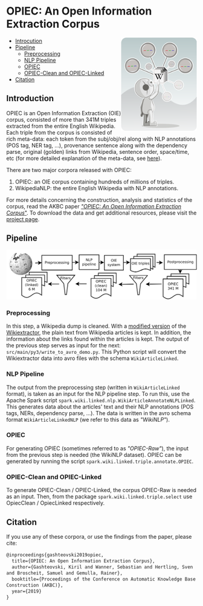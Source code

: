 # OPIEC: An Open Information Extraction Corpus

<img src="img/opiec-logo.png" align="right" width=200>

* [Introcution](#introduction)
* [Pipeline](#pipeline)
   * [Preprocessing](#preprocessing)
   * [NLP Pipeline](#nlp-pipeline)
   * [OPIEC](#opiec)
   * [OPIEC-Clean and OPIEC-Linked](#opiec-clean-and-opiec-linked)
* [Citation](#citation)

## Introduction
OPIEC is an Open Information Extraction (OIE) corpus, consisted of more than 341M triples extracted from the entire English Wikipedia. Each triple from the corpus is consisted of rich meta-data: each token from the subj/obj/rel along with NLP annotations (POS tag, NER tag, ...), provenance sentence along with the dependency parse, original (golden) links from Wikipedia, sentence order, space/time, etc (for more detailed explanation of the meta-data, see [here](#metadata)). 

There are two major corpora released with OPIEC:

1. OPIEC: an OIE corpus containing hundreds of millions of triples.
2. WikipediaNLP: the entire English Wikipedia with NLP annotations.

For more details concerning the construction, analysis and statistics of the corpus, read the AKBC paper [*"OPIEC: An Open Information Extraction Corpus*"](https://arxiv.org/pdf/1904.12324.pdf). To download the data and get additional resources, please visit the [project page](https://www.uni-mannheim.de/dws/research/resources/opiec/).

## Pipeline 
<p align="center">
  <img src="img/opiec-pipeline.png" width=700>
</p>

### Preprocessing

In this step, a Wikipedia dump is cleaned. With a [modified version](https://github.com/samuelbroscheit/wikiextractor-wikimentions) of the [Wikiextractor](https://github.com/attardi/wikiextractor), the plain text from Wikipedia articles is kept. In addition, the information about the links found within the articles is kept. The output of the previous step serves as input for the next: `src/main/py3/write_to_avro_demo.py`. This Python script will convert the Wikiextractor data into avro files with the schema `WikiArticleLinked`. 

### NLP Pipeline

The output from the preprocessing step (written in `WikiArticleLinked` format), is taken as an input for the NLP pipeline step. To run this, use the Apache Spark script `spark.wiki.linked.nlp.WikiArticleAnnotateNLPLinked`. This generates data about the articles' text and their NLP annotations (POS tags, NERs, dependency parse, ...). The data is written in the avro schema format `WikiArticleLinkedNLP` (we refer to this data as *"WikiNLP"*). 

### OPIEC

For generating OPIEC (sometimes referred to as *"OPIEC-Raw"*), the input from the previous step is needed (the WikiNLP dataset). OPIEC can be generated by running the script `spark.wiki.linked.triple.annotate.OPIEC`.

### OPIEC-Clean and OPIEC-Linked

To generate OPIEC-Clean / OPIEC-Linked, the corpus OPIEC-Raw is needed as an input. Then, from the package `spark.wiki.linked.triple.select` use OpiecClean / OpiecLinked respectively. 

## Citation

If you use any of these corpora, or use the findings from the paper, please cite: 

```
@inproceedings{gashteovski2019opiec,
  title={OPIEC: An Open Information Extraction Corpus},
  author={Gashteovski, Kiril and Wanner, Sebastian and Hertling, Sven and Broscheit, Samuel and Gemulla, Rainer},
  booktitle={Proceedings of the Conference on Automatic Knowledge Base Construction (AKBC)},
  year={2019}
}
```
